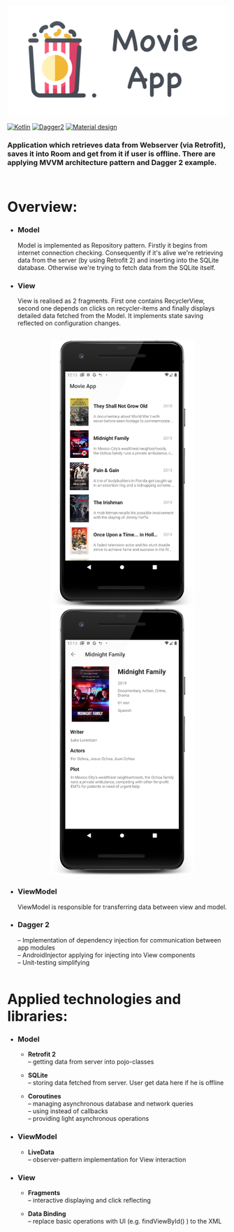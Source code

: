 ![MovieApp](/readme/Photo%20for%20github.png?raw=true)


[![Kotlin](https://img.shields.io/badge/Kotlin-1.3.61-blue.svg)](https://kotlinlang.org)
[![Dagger2](https://img.shields.io/badge/Dagger%202-2.26-red.svg)](https://github.com/google/dagger)
[![Material design](https://img.shields.io/badge/Material%20Design-1.2.0--alpha%205-%237464f2)](https://material.io)

<h3 size="1">Application which retrieves data from Webserver (via Retrofit), saves it into Room and get from it if user is offline. There are applying MVVM architecture pattern and Dagger 2 example.</h3><br/>

<font size="6">Overview:</font><br/>
=======================================================


* ### __Model__
   Model is implemented as Repository pattern. Firstly it begins from internet connection checking. Consequently if it's alive we're retrieving data from the server (by using Retrofit 2) and inserting into the SQLite database. Otherwise we're trying to fetch data from the SQLite itself.
* ### __View__
     View is realised as 2 fragments. First one contains RecyclerView, second one depends on clicks on recycler-items and finally displays detailed data fetched from the Model. It implements state saving reflected on configuration changes.
    <br/><br/>

    <div align = "center">
     <img src = "readme/Screenshot_1582798408_framed.png?raw=true" width="330">
     <img src = "readme/Screenshot_1582798427_framed.png?raw=true" width="330">
    </div>

*  ### __ViewModel__
   ViewModel is responsible for transferring data between view and model.
* ### __Dagger 2__
    – Implementation of dependency injection for communication between app modules<br/>
    – AndroidInjector applying for injecting into View components<br/>
    – Unit-testing simplifying
    <br/><br/>


<font size="6">Applied technologies and libraries:</font><br/>
=======================================================

* ### __Model__
   * __Retrofit 2__ <br/>
     – getting data from server into pojo-classes
      
   * __SQLite__ <br/>
       – storing data fetched from server. User get data here if he is offline
       
   * __Coroutines__ <br/>
      – managing asynchronous database and network queries<br/>
      – using instead of callbacks<br/>
      – providing light asynchronous operations

* ### __ViewModel__
   * __LiveData__ <br/>
      – observer-pattern implementation for View interaction
         
* ### __View__
   * __Fragments__ <br/>
     – interactive displaying and click reflecting
          
  *  __Data Binding__ <br/>
    – replace basic operations with UI (e.g. findViewById() ) to the XML

